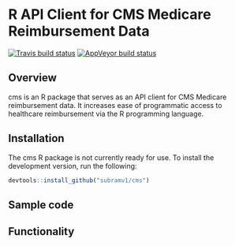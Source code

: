 # R API Client for CMS Medicare Reimbursement Data

[![Travis build status](https://travis-ci.org/subramv1/cms.svg?branch=master)](https://travis-ci.org/subramv1/cms)
[![AppVeyor build status](https://ci.appveyor.com/api/projects/status/github/subramv1/cms?branch=master&svg=true)](https://ci.appveyor.com/project/subramv1/cms)

## Overview

cms is an R package that serves as an API client for CMS Medicare reimbursement data.
It increases ease of programmatic access to healthcare reimbursement via the R programming language.

## Installation

The cms R package is not currently ready for use.
To install the development version, run the following:
```r
devtools::install_github("subramv1/cms")
```

## Sample code

## Functionality

